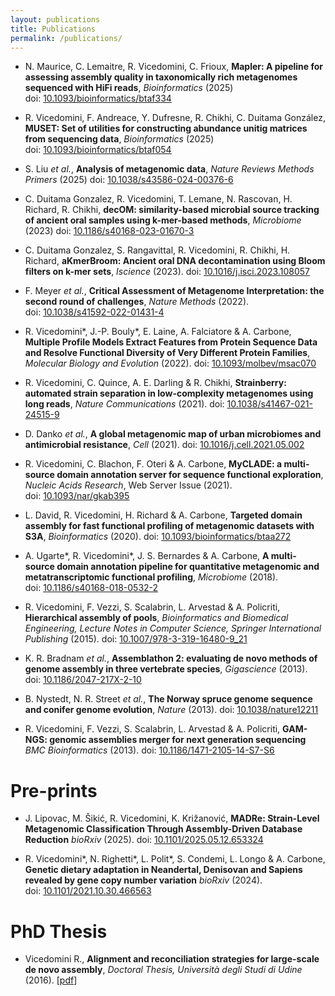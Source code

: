```yaml
---
layout: publications
title: Publications
permalink: /publications/
---
```


- N. Maurice, C. Lemaitre, R. Vicedomini, C. Frioux,
**Mapler: A pipeline for assessing assembly quality in taxonomically rich metagenomes sequenced with HiFi reads**,
*Bioinformatics* (2025) doi:&nbsp;[10.1093/bioinformatics/btaf334](https://doi.org/10.1093/bioinformatics/btaf334)

- R. Vicedomini, F. Andreace, Y. Dufresne, R. Chikhi, C. Duitama González,
**MUSET: Set of utilities for constructing abundance unitig matrices from sequencing data**,
*Bioinformatics* (2025) doi:&nbsp;[10.1093/bioinformatics/btaf054](https://doi.org/10.1093/bioinformatics/btaf054)

- S. Liu *et al.*,
**Analysis of metagenomic data**,
*Nature Reviews Methods Primers* (2025) doi:&nbsp;[10.1038/s43586-024-00376-6](https://doi.org/10.1038/s43586-024-00376-6)

- C. Duitama Gonzalez, R. Vicedomini, T. Lemane, N. Rascovan, H. Richard, R. Chikhi,
**decOM: similarity-based microbial source tracking of ancient oral samples using k-mer-based methods**,
*Microbiome* (2023) doi:&nbsp;[10.1186/s40168-023-01670-3](https://doi.org/10.1186/s40168-023-01670-3)

- C. Duitama Gonzalez, S. Rangavittal, R. Vicedomini, R. Chikhi, H. Richard,
**aKmerBroom: Ancient oral DNA decontamination using Bloom filters on k-mer sets**,
*Iscience* (2023). doi:&nbsp;[10.1016/j.isci.2023.108057](https://doi.org/10.1016/j.isci.2023.108057)

- F. Meyer *et al.*,
**Critical Assessment of Metagenome Interpretation: the second round of challenges**,
*Nature Methods* (2022). doi:&nbsp;[10.1038/s41592-022-01431-4](https://doi.org/10.1038/s41592-022-01431-4)

- R. Vicedomini\*, J.-P. Bouly\*, E. Laine, A. Falciatore &amp; A. Carbone,
**Multiple Profile Models Extract Features from Protein Sequence Data and Resolve Functional Diversity of Very Different Protein Families**,
*Molecular Biology and Evolution* (2022). doi:&nbsp;[10.1093/molbev/msac070](https://doi.org/10.1093/molbev/msac070)

- R. Vicedomini, C. Quince, A. E. Darling &amp; R. Chikhi,
**Strainberry: automated strain separation in low-complexity metagenomes using long reads**,
*Nature Communications* (2021). doi:&nbsp;[10.1038/s41467-021-24515-9](https://doi.org/10.1038/s41467-021-24515-9)

- D. Danko *et al.*,
**A global metagenomic map of urban microbiomes and antimicrobial resistance**,
*Cell* (2021). doi:&nbsp;[10.1016/j.cell.2021.05.002](https://doi.org/10.1016/j.cell.2021.05.002)

- R. Vicedomini, C. Blachon, F. Oteri &amp; A. Carbone,
**MyCLADE: a multi-source domain annotation server for sequence functional exploration**,
*Nucleic Acids Research*, Web Server Issue (2021). doi:&nbsp;[10.1093/nar/gkab395](https://doi.org/10.1093/nar/gkab395)

- L. David, R. Vicedomini, H. Richard &amp; A. Carbone,
**Targeted domain assembly for fast functional profiling of metagenomic datasets with S3A**,
*Bioinformatics* (2020). doi:&nbsp;[10.1093/bioinformatics/btaa272](https://doi.org/10.1093/bioinformatics/btaa272)

- A. Ugarte\*, R. Vicedomini\*, J. S. Bernardes &amp; A. Carbone,
**A multi-source domain annotation pipeline for quantitative metagenomic and metatranscriptomic functional profiling**,
*Microbiome* (2018). doi:&nbsp;[10.1186/s40168-018-0532-2](https://doi.org/10.1186/s40168-018-0532-2)

- R. Vicedomini, F. Vezzi, S. Scalabrin, L. Arvestad &amp; A. Policriti,
**Hierarchical assembly of pools**,
*Bioinformatics and Biomedical Engineering, Lecture Notes in Computer Science, Springer International Publishing* (2015). doi:&nbsp;[10.1007/978-3-319-16480-9_21](https://doi.org/10.1007/978-3-319-16480-9_21)

- K. R. Bradnam *et al.*,
**Assemblathon 2: evaluating de novo methods of genome assembly in three vertebrate species**,
*Gigascience* (2013). doi:&nbsp;[10.1186/2047-217X-2-10](https://doi.org/10.1186/2047-217X-2-10)

- B. Nystedt, N. R. Street *et al.*,
**The Norway spruce genome sequence and conifer genome evolution**,
*Nature* (2013). doi:&nbsp;[10.1038/nature12211](https://doi.org/10.1038/nature12211)

- R. Vicedomini, F. Vezzi, S. Scalabrin, L. Arvestad &amp; A. Policriti,
**GAM-NGS: genomic assemblies merger for next generation sequencing**
*BMC Bioinformatics* (2013). doi:&nbsp;[10.1186/1471-2105-14-S7-S6](https://doi.org/10.1186/1471-2105-14-S7-S6)

# Pre-prints

- J. Lipovac, M. Šikić, R. Vicedomini, K. Križanović,
**MADRe: Strain-Level Metagenomic Classification Through Assembly-Driven Database Reduction**
*bioRxiv* (2025). doi:&nbsp;[10.1101/2025.05.12.653324](https://doi.org/10.1101/2025.05.12.653324)

- R. Vicedomini\*, N. Righetti\*, L. Polit\*, S. Condemi, L. Longo &amp; A. Carbone,
**Genetic dietary adaptation in Neandertal, Denisovan and Sapiens revealed by gene copy number variation**
*bioRxiv* (2024). doi:&nbsp;[10.1101/2021.10.30.466563](https://doi.org/10.1101/2021.10.30.466563)

# PhD Thesis

- Vicedomini R.,
**Alignment and reconciliation strategies for large-scale de novo assembly**,
*Doctoral Thesis, Università degli Studi di Udine* (2016). [[pdf](https://air.uniud.it/bitstream/11390/1132931/1/10990_684_thesis_final_pdfa.pdf)]
